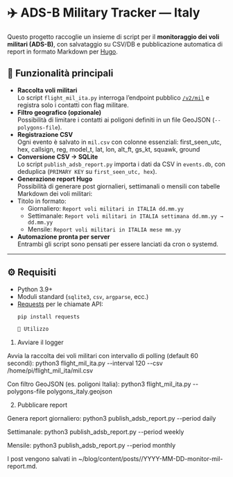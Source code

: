 # ✈️ ADS-B Military Tracker — Italy

Questo progetto raccoglie un insieme di script per il **monitoraggio dei voli militari (ADS-B)**, con salvataggio su CSV/DB e pubblicazione automatica di report in formato Markdown per [Hugo](https://gohugo.io/).

## 📌 Funzionalità principali

- **Raccolta voli militari**  
  Lo script `flight_mil_ita.py` interroga l’endpoint pubblico [`/v2/mil`](https://opendata.adsb.fi/api/v2/mil) e registra solo i contatti con flag militare.
- **Filtro geografico (opzionale)**  
  Possibilità di limitare i contatti ai poligoni definiti in un file GeoJSON (`--polygons-file`).
- **Registrazione CSV**  
  Ogni evento è salvato in `mil.csv` con colonne essenziali:
first_seen_utc, hex, callsign, reg, model_t, lat, lon, alt_ft, gs_kt, squawk, ground
- **Conversione CSV → SQLite**  
Lo script `publish_adsb_report.py` importa i dati da CSV in `events.db`, con deduplica (`PRIMARY KEY` su `first_seen_utc, hex`).
- **Generazione report Hugo**  
Possibilità di generare post giornalieri, settimanali o mensili con tabelle Markdown dei voli militari:
- Titolo in formato:  
  - Giornaliero: `Report voli militari in ITALIA dd.mm.yy`  
  - Settimanale: `Report voli militari in ITALIA settimana dd.mm.yy → dd.mm.yy`  
  - Mensile: `Report voli militari in ITALIA mese mm.yy`
- **Automazione pronta per server**  
Entrambi gli script sono pensati per essere lanciati da cron o systemd.

---

## ⚙️ Requisiti

- Python 3.9+
- Moduli standard (`sqlite3`, `csv`, `argparse`, ecc.)
- [Requests](https://pypi.org/project/requests/) per le chiamate API:
  ```bash
  pip install requests

  🚀 Utilizzo
1. Avviare il logger

Avvia la raccolta dei voli militari con intervallo di polling (default 60 secondi):
python3 flight_mil_ita.py --interval 120 --csv /home/pi/flight_mil_ita/mil.csv

Con filtro GeoJSON (es. poligoni Italia):
python3 flight_mil_ita.py --polygons-file polygons_italy.geojson

2. Pubblicare report

Genera report giornaliero:
python3 publish_adsb_report.py --period daily

Settimanale:
python3 publish_adsb_report.py --period weekly

Mensile:
python3 publish_adsb_report.py --period monthly

I post vengono salvati in ~/blog/content/posts/<anno>/YYYY-MM-DD-monitor-mil-report.md.
